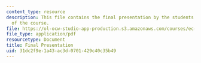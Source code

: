 ```yaml
---
content_type: resource
description: This file contains the final presentation by the students on completion
  of the course.
file: https://ol-ocw-studio-app-production.s3.amazonaws.com/courses/ec-s02-water-jet-technologies-spring-2005/31dc2f9e1a43ac3d0701429c40c35b49_MITEC_S02S05_final_pres.pdf
file_type: application/pdf
resourcetype: Document
title: Final Presentation
uid: 31dc2f9e-1a43-ac3d-0701-429c40c35b49
---
```


